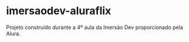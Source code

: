 # imersaodev-aluraflix
Projeto construído durante a 4º aula da Imersão Dev proporcionado pela Alura.
